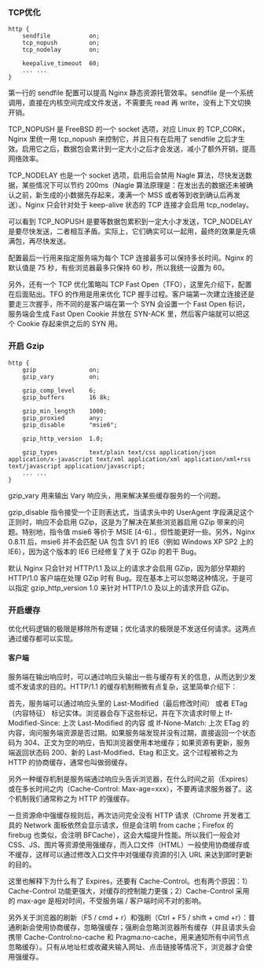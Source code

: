 ### TCP优化
```
http {
    sendfile           on;
    tcp_nopush         on;
    tcp_nodelay        on;

    keepalive_timeout  60;
    ... ...
}
```
第一行的 sendfile 配置可以提高 Nginx 静态资源托管效率。sendfile 是一个系统调用，直接在内核空间完成文件发送，不需要先 read 再 write，没有上下文切换开销。

TCP_NOPUSH 是 FreeBSD 的一个 socket 选项，对应 Linux 的 TCP_CORK，Nginx 里统一用 tcp_nopush 来控制它，并且只有在启用了 sendfile 之后才生效。启用它之后，数据包会累计到一定大小之后才会发送，减小了额外开销，提高网络效率。

TCP_NODELAY 也是一个 socket 选项，启用后会禁用 Nagle 算法，尽快发送数据，某些情况下可以节约 200ms（Nagle 算法原理是：在发出去的数据还未被确认之前，新生成的小数据先存起来，凑满一个 MSS 或者等到收到确认后再发送）。Nginx 只会针对处于 keep-alive 状态的 TCP 连接才会启用 tcp_nodelay。

可以看到 TCP_NOPUSH 是要等数据包累积到一定大小才发送，TCP_NODELAY 是要尽快发送，二者相互矛盾。实际上，它们确实可以一起用，最终的效果是先填满包，再尽快发送。

配置最后一行用来指定服务端为每个 TCP 连接最多可以保持多长时间。Nginx 的默认值是 75 秒，有些浏览器最多只保持 60 秒，所以我统一设置为 60。

另外，还有一个 TCP 优化策略叫 TCP Fast Open（TFO），这里先介绍下，配置在后面贴出。TFO 的作用是用来优化 TCP 握手过程。客户端第一次建立连接还是要走三次握手，所不同的是客户端在第一个 SYN 会设置一个 Fast Open 标识，服务端会生成 Fast Open Cookie 并放在 SYN-ACK 里，然后客户端就可以把这个 Cookie 存起来供之后的 SYN 用。

### 开启 Gzip
```
http {
    gzip               on;
    gzip_vary          on;

    gzip_comp_level    6;
    gzip_buffers       16 8k;

    gzip_min_length    1000;
    gzip_proxied       any;
    gzip_disable       "msie6";

    gzip_http_version  1.0;

    gzip_types         text/plain text/css application/json application/x-javascript text/xml application/xml application/xml+rss text/javascript application/javascript;
    ... ...
}
```
gzip_vary 用来输出 Vary 响应头，用来解决某些缓存服务的一个问题。

gzip_disable 指令接受一个正则表达式，当请求头中的 UserAgent 字段满足这个正则时，响应不会启用 GZip，这是为了解决在某些浏览器启用 GZip 带来的问题。特别地，指令值 msie6 等价于 MSIE [4-6]\.，但性能更好一些。另外，Nginx 0.8.11 后，msie6 并不会匹配 UA 包含 SV1 的 IE6（例如 Windows XP SP2 上的 IE6），因为这个版本的 IE6 已经修复了关于 GZip 的若干 Bug。

默认 Nginx 只会针对 HTTP/1.1 及以上的请求才会启用 GZip，因为部分早期的 HTTP/1.0 客户端在处理 GZip 时有 Bug。现在基本上可以忽略这种情况，于是可以指定 gzip_http_version 1.0 来针对 HTTP/1.0 及以上的请求开启 GZip。

### 开启缓存
优化代码逻辑的极限是移除所有逻辑；优化请求的极限是不发送任何请求。这两点通过缓存都可以实现。
#### 客户端
服务端在输出响应时，可以通过响应头输出一些与缓存有关的信息，从而达到少发或不发请求的目的。HTTP/1.1 的缓存机制稍微有点复杂，这里简单介绍下：

首先，服务端可以通过响应头里的 Last-Modified（最后修改时间） 或者 ETag（内容特征） 标记实体。浏览器会存下这些标记，并在下次请求时带上 If-Modified-Since: 上次 Last-Modified 的内容 或 If-None-Match: 上次 ETag 的内容，询问服务端资源是否过期。如果服务端发现并没有过期，直接返回一个状态码为 304、正文为空的响应，告知浏览器使用本地缓存；如果资源有更新，服务端返回状态码 200、新的 Last-Modified、Etag 和正文。这个过程被称之为 HTTP 的协商缓存，通常也叫做弱缓存。

另外一种缓存机制是服务端通过响应头告诉浏览器，在什么时间之前（Expires）或在多长时间之内（Cache-Control: Max-age=xxx），不要再请求服务器了。这个机制我们通常称之为 HTTP 的强缓存。

一旦资源命中强缓存规则后，再次访问完全没有 HTTP 请求（Chrome 开发者工具的 Network 面板依然会显示请求，但是会注明 from cache；Firefox 的 firebug 也类似，会注明 BFCache），这会大幅提升性能。所以我们一般会对 CSS、JS、图片等资源使用强缓存，而入口文件（HTML）一般使用协商缓存或不缓存，这样可以通过修改入口文件中对强缓存资源的引入 URL 来达到即时更新的目的。

这里也解释下为什么有了 Expires，还要有 Cache-Control。也有两个原因：1）Cache-Control 功能更强大，对缓存的控制能力更强；2）Cache-Control 采用的 max-age 是相对时间，不受服务端 / 客户端时间不对的影响。

另外关于浏览器的刷新（F5 / cmd + r）和强刷（Ctrl + F5 / shift + cmd +r）：普通刷新会使用协商缓存，忽略强缓存；强刷会忽略浏览器所有缓存（并且请求头会携带 Cache-Control:no-cache 和 Pragma:no-cache，用来通知所有中间节点忽略缓存）。只有从地址栏或收藏夹输入网址、点击链接等情况下，浏览器才会使用强缓存。